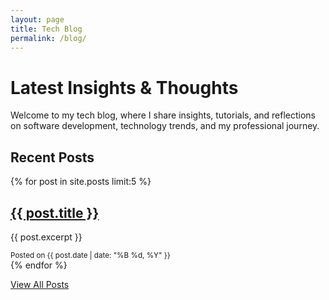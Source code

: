 ```yaml
---
layout: page
title: Tech Blog
permalink: /blog/
---
```


# Latest Insights & Thoughts

Welcome to my tech blog, where I share insights, tutorials, and reflections on software development, technology trends, and my professional journey.

## Recent Posts
{% for post in site.posts limit:5 %}
  <article>
    <h2><a href="{{ post.url }}">{{ post.title }}</a></h2>
    <p>{{ post.excerpt }}</p>
    <small>Posted on {{ post.date | date: "%B %d, %Y" }}</small>
  </article>
{% endfor %}

[View All Posts](/archive)